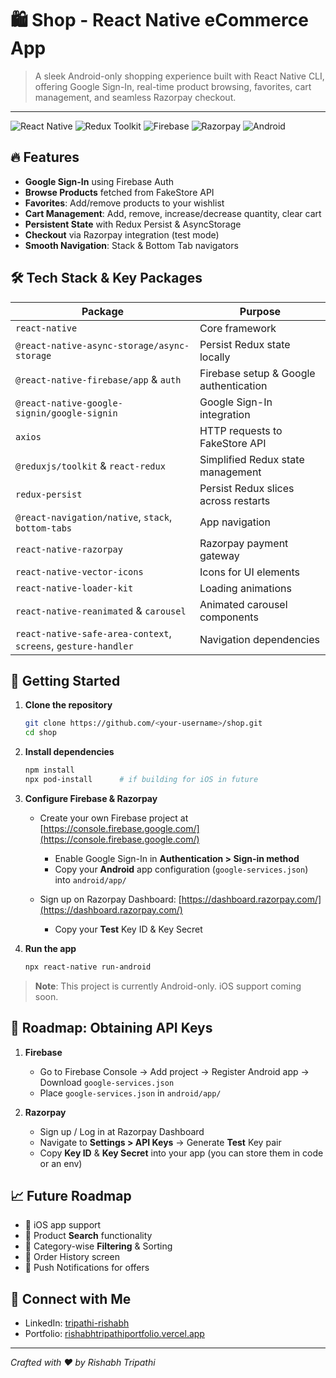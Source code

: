 # 🛍️ Shop - React Native eCommerce App

> A sleek Android-only shopping experience built with React Native CLI, offering Google Sign-In, real-time product browsing, favorites, cart management, and seamless Razorpay checkout.

---

![React Native](https://img.shields.io/badge/Made%20with-React%20Native-20232A?logo=react\&logoColor=61DAFB) ![Redux Toolkit](https://img.shields.io/badge/State%20Mgmt-Redux%20Toolkit-764ABC?logo=redux\&logoColor=white) ![Firebase](https://img.shields.io/badge/Auth-Firebase-FFA611?logo=firebase\&logoColor=white) ![Razorpay](https://img.shields.io/badge/Payments-Razorpay-00AFEF?logo=razorpay\&logoColor=white) ![Android](https://img.shields.io/badge/Platform-Android-3DDC84?logo=android\&logoColor=white)

## 🔥 Features

* **Google Sign-In** using Firebase Auth
* **Browse Products** fetched from FakeStore API
* **Favorites**: Add/remove products to your wishlist
* **Cart Management**: Add, remove, increase/decrease quantity, clear cart
* **Persistent State** with Redux Persist & AsyncStorage
* **Checkout** via Razorpay integration (test mode)
* **Smooth Navigation**: Stack & Bottom Tab navigators

## 🛠️ Tech Stack & Key Packages

| Package                                                        | Purpose                                |
| -------------------------------------------------------------- | -------------------------------------- |
| `react-native`                                                 | Core framework                         |
| `@react-native-async-storage/async-storage`                    | Persist Redux state locally            |
| `@react-native-firebase/app` & `auth`                          | Firebase setup & Google authentication |
| `@react-native-google-signin/google-signin`                    | Google Sign-In integration             |
| `axios`                                                        | HTTP requests to FakeStore API         |
| `@reduxjs/toolkit` & `react-redux`                             | Simplified Redux state management      |
| `redux-persist`                                                | Persist Redux slices across restarts   |
| `@react-navigation/native`, `stack`, `bottom-tabs`             | App navigation                         |
| `react-native-razorpay`                                        | Razorpay payment gateway               |
| `react-native-vector-icons`                                    | Icons for UI elements                  |
| `react-native-loader-kit`                                      | Loading animations                     |
| `react-native-reanimated` & `carousel`                         | Animated carousel components           |
| `react-native-safe-area-context`, `screens`, `gesture-handler` | Navigation dependencies                |

## 🚀 Getting Started

1. **Clone the repository**

   ```bash
   git clone https://github.com/<your-username>/shop.git
   cd shop
   ```

2. **Install dependencies**

   ```bash
   npm install
   npx pod-install      # if building for iOS in future
   ```

3. **Configure Firebase & Razorpay**

   * Create your own Firebase project at [https://console.firebase.google.com/](https://console.firebase.google.com/)

     * Enable Google Sign-In in **Authentication > Sign-in method**
     * Copy your **Android** app configuration (`google-services.json`) into `android/app/`

   * Sign up on Razorpay Dashboard: [https://dashboard.razorpay.com/](https://dashboard.razorpay.com/)

     * Copy your **Test** Key ID & Key Secret

4. **Run the app**

   ```bash
   npx react-native run-android
   ```

> **Note**: This project is currently Android-only. iOS support coming soon.

## 🔑 Roadmap: Obtaining API Keys

1. **Firebase**

   * Go to Firebase Console → Add project → Register Android app → Download `google-services.json`
   * Place `google-services.json` in `android/app/`

2. **Razorpay**

   * Sign up / Log in at Razorpay Dashboard
   * Navigate to **Settings > API Keys** → Generate **Test** Key pair
   * Copy **Key ID** & **Key Secret** into your app (you can store them in code or an env)

## 📈 Future Roadmap

* 🔹 iOS app support
* 🔹 Product **Search** functionality
* 🔹 Category-wise **Filtering** & Sorting
* 🔹 Order History screen
* 🔹 Push Notifications for offers

## 🤝 Connect with Me

* LinkedIn: [tripathi-rishabh](https://www.linkedin.com/in/tripathi-rishabh)
* Portfolio: [rishabhtripathiportfolio.vercel.app](https://rishabhtripathiportfolio.vercel.app/)

---

*Crafted with ❤️ by Rishabh Tripathi*
